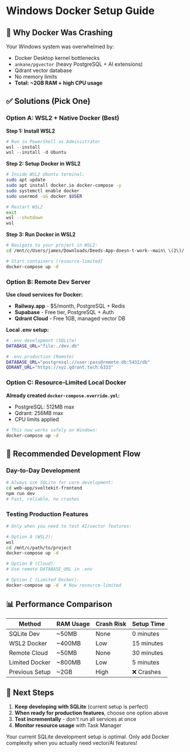 # Windows Docker Setup Guide

## 🚨 Why Docker Was Crashing

Your Windows system was overwhelmed by:
- Docker Desktop kernel bottlenecks
- `ankane/pgvector` (heavy PostgreSQL + AI extensions)
- Qdrant vector database
- No memory limits
- **Total: ~2GB RAM + high CPU usage**

## ✅ Solutions (Pick One)

### Option A: WSL2 + Native Docker (Best)

**Step 1: Install WSL2**
```powershell
# Run in PowerShell as Administrator
wsl --install
wsl --install -d Ubuntu
```

**Step 2: Setup Docker in WSL2**
```bash
# Inside WSL2 Ubuntu terminal:
sudo apt update
sudo apt install docker.io docker-compose -y
sudo systemctl enable docker
sudo usermod -aG docker $USER

# Restart WSL2
exit
wsl --shutdown
wsl
```

**Step 3: Run Docker in WSL2**
```bash
# Navigate to your project in WSL2:
cd /mnt/c/Users/james/Downloads/Deeds-App-doesn-t-work--main\ \(2\)/

# Start containers (resource-limited)
docker-compose up -d
```

### Option B: Remote Dev Server

**Use cloud services for Docker:**
- **Railway.app** - $5/month, PostgreSQL + Redis
- **Supabase** - Free tier, PostgreSQL + Auth
- **Qdrant Cloud** - Free 1GB, managed vector DB

**Local .env setup:**
```bash
# .env.development (SQLite)
DATABASE_URL="file:./dev.db"

# .env.production (Remote)
DATABASE_URL="postgresql://user:pass@remote-db:5432/db"
QDRANT_URL="https://xyz.qdrant.tech:6333"
```

### Option C: Resource-Limited Local Docker

**Already created `docker-compose.override.yml`:**
- PostgreSQL: 512MB max
- Qdrant: 256MB max
- CPU limits applied

```bash
# This now works safely on Windows:
docker-compose up -d
```

## 🎯 Recommended Development Flow

### Day-to-Day Development
```bash
# Always use SQLite for core development:
cd web-app/sveltekit-frontend
npm run dev
# Fast, reliable, no crashes
```

### Testing Production Features
```bash
# Only when you need to test AI/vector features:

# Option A (WSL2):
wsl
cd /mnt/c/path/to/project
docker-compose up -d

# Option B (Cloud):
# Use remote DATABASE_URL in .env

# Option C (Limited Docker):
docker-compose up -d  # Now resource-limited
```

## 📊 Performance Comparison

| Method | RAM Usage | Crash Risk | Setup Time |
|--------|-----------|------------|------------|
| SQLite Dev | ~50MB | None | 0 minutes |
| WSL2 Docker | ~400MB | Low | 15 minutes |
| Remote Cloud | ~50MB | None | 30 minutes |
| Limited Docker | ~800MB | Low | 5 minutes |
| Previous Setup | ~2GB | High | ❌ Crashes |

## 🚀 Next Steps

1. **Keep developing with SQLite** (current setup is perfect)
2. **When ready for production features**, choose one option above
3. **Test incrementally** - don't run all services at once
4. **Monitor resource usage** with Task Manager

Your current SQLite development setup is optimal. Only add Docker complexity when you actually need vector/AI features!
